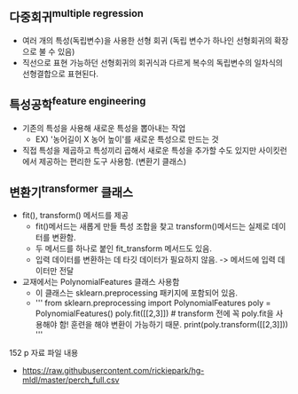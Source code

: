 ## 다중회귀<sup>multiple regression</sup>
- 여러 개의 특성(독립변수)을 사용한 선형 회귀 (독립 변수가 하나인 선형회귀의 확장으로 불 수 있음)
- 직선으로 표현 가능하던 선형회귀의 회귀식과 다르게 복수의 독립변수의 일차식의 선형결합으로 표현된다.

## 특성공학<sup>feature engineering</sup>
- 기존의 특성을 사용해 새로운 특성을 뽑아내는 작업
  - EX) '농어길이 X 농어 높이'를 새로운 특성으로 만드는 것
- 직접 특성을 제곱하고 특성끼리 곱해서 새로운 특성을 추가할 수도 있지만 사이킷런에서 제공하는 편리한 도구 사용함. (변환기 클래스)

## 변환기<sup>transformer</sup> 클래스
- fit(), transform() 메서드를 제공
  - fit()메서드는 새롭게 만들 특성 조합을 찾고 transform()메서드는 실제로 데이터를 변환함.
  - 두 메서드를 하나로 붙인 fit_transform 메서드도 있음.
  - 입력 데이터를 변환하는 데 타깃 데이터가 필요하지 않음. -> 메서드에 입력 데이터만 전달 
- 교재에서는 PolynomialFeatures 클래스 사용함
  - 이 클래스는 sklearn.preprocessing 패키지에 포함되어 있음.
  - 
    '''
    from sklearn.preprocessing import PolynomialFeatures
    poly = PolynomialFeatures()
    poly.fit([[2,3]]) # transform 전에 꼭 poly.fit을 사용해야 함! 훈련을 해야 변환이 가능하기 때문.
    print(poly.transform([[2,3]]))
    '''
  
152 p 자료 파일 내용
- https://raw.githubusercontent.com/rickiepark/hg-mldl/master/perch_full.csv
